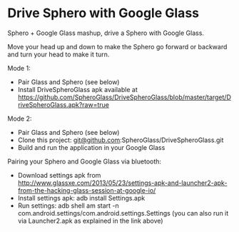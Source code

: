 Drive Sphero with Google Glass
================

Sphero + Google Glass mashup, drive a Sphero with Google Glass.

Move your head up and down to make the Sphero go forward or backward and turn your head to make it turn.


Mode 1:

* Pair Glass and Sphero (see below)
* Install DriveSpheroGlass apk available at https://github.com/SpheroGlass/DriveSpheroGlass/blob/master/target/DriveSpheroGlass.apk?raw=true


Mode 2:

* Pair Glass and Sphero (see below)
* Clone this project: git@github.com:SpheroGlass/DriveSpheroGlass.git
* Build and run the application in your Google Glass


Pairing your Sphero and Google Glass via bluetooth:
  
* Download settings apk from http://www.glassxe.com/2013/05/23/settings-apk-and-launcher2-apk-from-the-hacking-glass-session-at-google-io/
* Install settings apk: adb install Settings.apk
* Run settings: adb shell am start -n com.android.settings/com.android.settings.Settings (you can also run it via Launcher2.apk as explained in the link above)
